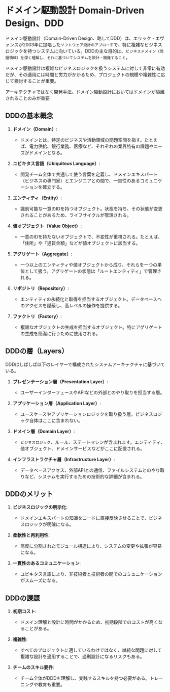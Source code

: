 # ドメイン駆動設計 Domain-Driven Design、DDD

ドメイン駆動設計（Domain-Driven Design、略してDDD）は、エリック・エヴァンスが2003年に提唱した`ソフトウェア設計のアプローチ`で、特に複雑なビジネスロジックを持つシステムに向いている。DDDの主な目的は、`ビジネスドメイン（問題領域）を深く理解し、それに基づいてシステムを設計・開発すること`。

ドメイン駆動設計は複雑なビジネスロジックを扱うシステムに対して非常に有効だが、その適用には時間と労力がかかるため、プロジェクトの規模や複雑性に応じて検討することが重要。

アーキテクチャではなく開発手法。ドメイン駆動設計においてはドメインが隔離されることのみが重要

## DDDの基本概念

1. **ドメイン（Domain）**:
   - ドメインとは、特定のビジネスや活動領域の問題空間を指す。たとえば、電力供給、銀行業務、医療など、それぞれの業界特有の課題やニーズがドメインとなる。

2. **ユビキタス言語（Ubiquitous Language）**:
   - 開発チーム全体で共通して使う言葉を定義し、ドメインエキスパート（ビジネスの専門家）とエンジニアとの間で、一貫性のあるコミュニケーションを確立する。

3. **エンティティ（Entity）**:
   - 識別可能な一意のIDを持つオブジェクト。状態を持ち、その状態が変更されることがあるため、ライフサイクルが管理される。

4. **値オブジェクト（Value Object）**:
   - 一意のIDを持たないオブジェクトで、不変性が重視される。たとえば、「住所」や「通貨金額」などが値オブジェクトに該当する。

5. **アグリゲート（Aggregate）**:
   - 一つ以上のエンティティや値オブジェクトから成り、それらを一つの単位として扱う。アグリゲートの状態は「ルートエンティティ」で管理される。

6. **リポジトリ（Repository）**:
   - エンティティの永続化と取得を担当するオブジェクト。データベースへのアクセスを隠蔽し、高レベルの操作を提供する。

7. **ファクトリ（Factory）**:
   - 複雑なオブジェクトの生成を担当するオブジェクト。特にアグリゲートの生成を簡潔に行うために使用される。

## DDDの層（Layers）

DDDはしばしば以下のレイヤーで構成されたシステムアーキテクチャに基づいている。

1. **プレゼンテーション層（Presentation Layer）**:
   - ユーザーインターフェースやAPIなどの外部とのやり取りを担当する層。

2. **アプリケーション層（Application Layer）**:
   - ユースケースやアプリケーションロジックを取り扱う層。ビジネスロジック自体はここに含まれない。

3. **ドメイン層（Domain Layer）**:
   - `ビジネスロジック`、ルール、ステートマシンが含まれます。エンティティ、値オブジェクト、ドメインサービスなどがここに配置される。

4. **インフラストラクチャ層（Infrastructure Layer）**:
   - データベースアクセス、外部APIとの通信、ファイルシステムとのやり取りなど、システムを実行するための技術的な詳細が含まれる。

## DDDのメリット

1. **ビジネスロジックの明示化**:
   - ドメインエキスパートの知識をコードに直接反映させることで、ビジネスロジックが明確になる。

2. **柔軟性と再利用性**:
   - 高度に分割されたモジュール構造により、システムの変更や拡張が容易になる。

3. **一貫性のあるコミュニケーション**:
   - ユビキタス言語により、非技術者と技術者の間でのコミュニケーションがスムーズになる。

## DDDの課題

1. **初期コスト**:
   - ドメイン理解と設計に時間がかかるため、初期段階でのコストが高くなることがある。

2. **複雑性**:
   - すべてのプロジェクトに適しているわけではなく、単純な問題に対して複雑な設計を適用することで、過剰設計になるリスクもある。

3. **チームのスキル要件**:
   - チーム全体がDDDを理解し、実践するスキルを持つ必要がある。トレーニングや教育も重要。
